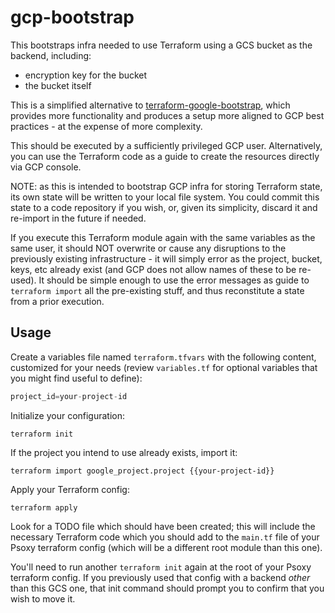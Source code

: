 # gcp-bootstrap

This bootstraps infra needed to use Terraform using a GCS bucket as the backend, including:
  - encryption key for the bucket
  - the bucket itself

This is a simplified alternative to [terraform-google-bootstrap](https://registry.terraform.io/modules/terraform-google-modules/bootstrap/google/latest),
which provides more functionality and produces a setup more aligned to GCP best practices - at the
expense of more complexity.

This should be executed by a sufficiently privileged GCP user.  Alternatively, you can use the
Terraform code as a guide to create the resources directly via GCP console.

NOTE: as this is intended to bootstrap GCP infra for storing Terraform state, its own state will
be written to your local file system. You could commit this state to a code repository if you wish,
or, given its simplicity, discard it and re-import in the future if needed.

If you execute this Terraform module again with the same variables as the same user, it should NOT
overwrite or cause any disruptions to the previously existing infrastructure - it will simply error
as the project, bucket, keys, etc already exist (and GCP does not allow names of these to be
re-used). It should be simple enough to use the error messages as guide to `terraform import` all
the pre-existing stuff, and thus reconstitute a state from a prior execution.


## Usage

Create a variables file named `terraform.tfvars` with the following content, customized for your
needs (review `variables.tf` for optional variables that you might find useful to define):

```terraform
project_id=your-project-id
```

Initialize your configuration:
```shell
terraform init
```

If the project you intend to use already exists, import it:
```shell
terraform import google_project.project {{your-project-id}}
```

Apply your Terraform config:
```shell
terraform apply
```

Look for a TODO file which should have been created; this will include the necessary Terraform code
which you should add to the `main.tf` file of your Psoxy terraform config (which will be a different
root module than this one).

You'll need to run another `terraform init` again at the root of your Psoxy terraform config. If you
previously used that config with a backend *other* than this GCS one, that init command should
prompt you to confirm that you wish to move it.
